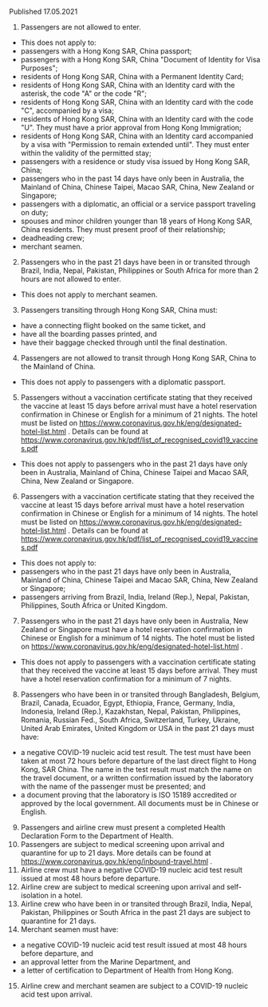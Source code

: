 Published 17.05.2021
1. Passengers are not allowed to enter.
- This does not apply to:
- passengers with a Hong Kong SAR, China passport;
- passengers with a Hong Kong SAR, China "Document of Identity for Visa Purposes";
- residents of Hong Kong SAR, China with a Permanent Identity Card;
- residents of Hong Kong SAR, China with an Identity card with the asterisk, the code "A" or the code "R";
- residents of Hong Kong SAR, China with an Identity card with the code "C", accompanied by a visa;
- residents of Hong Kong SAR, China with an Identity card with the code "U". They must have a prior approval from Hong Kong Immigration;
- residents of Hong Kong SAR, China with an Identity card accompanied by a visa with "Permission to remain extended until". They must enter within the validity of the permitted stay;
- passengers with a residence or study visa issued by Hong Kong SAR, China;
- passengers who in the past 14 days have only been in Australia, the Mainland of China, Chinese Taipei, Macao SAR, China, New Zealand or Singapore;
- passengers with a diplomatic, an official or a service passport traveling on duty;
- spouses and minor children younger than 18 years of Hong Kong SAR, China residents. They must present proof of their relationship;
- deadheading crew;
- merchant seamen.
2. Passengers who in the past 21 days have been in or transited through Brazil, India, Nepal, Pakistan, Philippines or South Africa for more than 2 hours are not allowed to enter.
- This does not apply to merchant seamen.
3. Passengers transiting through Hong Kong SAR, China must:
- have a connecting flight booked on the same ticket, and
- have all the boarding passes printed, and
- have their baggage checked through until the final destination.
4. Passengers are not allowed to transit through Hong Kong SAR, China to the Mainland of China.
- This does not apply to passengers with a diplomatic passport.
5. Passengers without a vaccination certificate stating that they received the vaccine at least 15 days before arrival must have a hotel reservation confirmation in Chinese or English for a minimum of 21 nights. The hotel must be listed on <a href="https://www.coronavirus.gov.hk/eng/designated-hotel-list.html">https://www.coronavirus.gov.hk/eng/designated-hotel-list.html</a> . Details can be found at <a href="https://www.coronavirus.gov.hk/pdf/list_of_recognised_covid19_vaccines.pdf">https://www.coronavirus.gov.hk/pdf/list_of_recognised_covid19_vaccines.pdf</a> 
- This does not apply to passengers who in the past 21 days have only been in Australia, Mainland of China, Chinese Taipei and Macao SAR, China, New Zealand or Singapore.
6. Passengers with a vaccination certificate stating that they received the vaccine at least 15 days before arrival must have a hotel reservation confirmation in Chinese or English for a minimum of 14 nights. The hotel must be listed on <a href="https://www.coronavirus.gov.hk/eng/designated-hotel-list.html">https://www.coronavirus.gov.hk/eng/designated-hotel-list.html</a> . Details can be found at <a href="https://www.coronavirus.gov.hk/pdf/list_of_recognised_covid19_vaccines.pdf">https://www.coronavirus.gov.hk/pdf/list_of_recognised_covid19_vaccines.pdf</a> 
- This does not apply to:
 - passengers who in the past 21 days have only been in Australia, Mainland of China, Chinese Taipei and Macao SAR, China, New Zealand or Singapore;
- passengers arriving from Brazil, India, Ireland (Rep.), Nepal, Pakistan, Philippines, South Africa or United Kingdom.
7. Passengers who in the past 21 days have only been in Australia, New Zealand or Singapore must have a hotel reservation confirmation in Chinese or English for a minimum of 14 nights. The hotel must be listed on <a href="https://www.coronavirus.gov.hk/eng/designated-hotel-list.html">https://www.coronavirus.gov.hk/eng/designated-hotel-list.html</a> .
- This does not apply to passengers with a vaccination certificate stating that they received the vaccine at least 15 days before arrival. They must have a hotel reservation confirmation for a minimum of 7 nights.
8. Passengers who have been in or transited through Bangladesh, Belgium, Brazil, Canada, Ecuador, Egypt, Ethiopia, France, Germany, India, Indonesia, Ireland (Rep.), Kazakhstan, Nepal, Pakistan, Philippines, Romania, Russian Fed., South Africa, Switzerland, Turkey, Ukraine, United Arab Emirates, United Kingdom or USA in the past 21 days must have:
- a negative COVID-19 nucleic acid test result. The test must have been taken at most 72 hours before departure of the last direct flight to Hong Kong, SAR China. The name in the test result must match the name on the travel document, or a written confirmation issued by the laboratory with the name of the passenger must be presented; and
- a document proving that the laboratory is ISO 15189 accredited or approved by the local government.
All documents must be in Chinese or English.
9. Passengers and airline crew must present a completed Health Declaration Form to the Department of Health.
10. Passengers are subject to medical screening upon arrival and quarantine for up to 21 days. More details can be found at <a href="https://www.coronavirus.gov.hk/eng/inbound-travel.html">https://www.coronavirus.gov.hk/eng/inbound-travel.html</a> .
11. Airline crew must have a negative COVID-19 nucleic acid test result issued at most 48 hours before departure.
12. Airline crew are subject to medical screening upon arrival and self-isolation in a hotel.
13. Airline crew who have been in or transited through Brazil, India, Nepal, Pakistan, Philippines or South Africa in the past 21 days are subject to quarantine for 21 days.
14. Merchant seamen must have:
- a negative COVID-19 nucleic acid test result issued at most 48 hours before departure, and
- an approval letter from the Marine Department, and
- a letter of certification to Department of Health from Hong Kong.
15. Airline crew and merchant seamen are subject to a COVID-19 nucleic acid test upon arrival.

